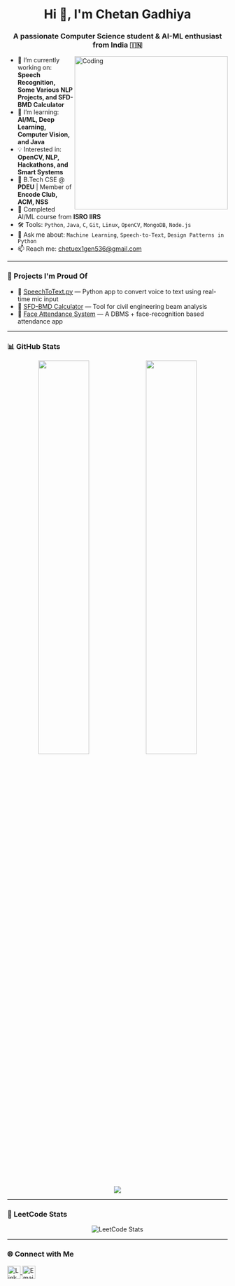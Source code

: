 <h1 align="center">Hi 👋, I'm Chetan Gadhiya</h1>
<h3 align="center">A passionate Computer Science student & AI-ML enthusiast from India 🇮🇳</h3>

<img align="right" alt="Coding" width="350" src="https://cdn.dribbble.com/users/1162077/screenshots/3848914/programmer.gif">

- 🔭 I’m currently working on: **Speech Recognition, Some Various NLP Projects, and SFD-BMD Calculator**
- 🌱 I’m learning: **AI/ML, Deep Learning, Computer Vision, and Java**
- 💡 Interested in: **OpenCV, NLP, Hackathons, and Smart Systems**
- 🏫 B.Tech CSE @ **PDEU** | Member of **Encode Club, ACM, NSS**
- 🧠 Completed AI/ML course from **ISRO IIRS**
- 🛠 Tools: `Python`, `Java`, `C`, `Git`, `Linux`, `OpenCV`, `MongoDB`, `Node.js`
- 💬 Ask me about: `Machine Learning`, `Speech-to-Text`, `Design Patterns in Python`
- 📫 Reach me: [chetuex1gen536@gmail.com](mailto:chetuex1gen536@gmail.com)

---

### 🧰 Projects I'm Proud Of

- 🎤 [SpeechToText.py](https://github.com/chetangadhiya5062/SpeechToText.py) — Python app to convert voice to text using real-time mic input  
- 🧮 [SFD-BMD Calculator](https://github.com/chetangadhiya5062/SFD-BMD-Calculator) — Tool for civil engineering beam analysis  
- 📸 [Face Attendance System](https://github.com/chetangadhiya5062/Fork_dbms_project_face_attendance) — A DBMS + face-recognition based attendance app

---

### 📊 GitHub Stats

<p align="center">
  <img width="48%" src="https://github-readme-stats.vercel.app/api?username=chetangadhiya5062&show_icons=true&theme=radical" />
  <img width="48%" src="https://github-readme-streak-stats.herokuapp.com?user=chetangadhiya5062&theme=radical" />
</p>
<p align="center">
  <img src="https://github-readme-stats.vercel.app/api/top-langs/?username=chetangadhiya5062&layout=compact&theme=radical" />
</p>

---

### 🧠 LeetCode Stats


<p align="center">
  <img src="https://leetcard.jacoblin.cool/chetangadhiya4939" alt="LeetCode Stats" />
</p>


---

### 🌐 Connect with Me

<p align="left">
  <a href="www.linkedin.com/in/chetan-gadhiya-4923a6284" target="_blank">
    <img align="center" src="https://cdn-icons-png.flaticon.com/512/174/174857.png" alt="LinkedIn" height="30" width="30" />
  </a>
  <a href="mailto:chetan.certi.001@gmail.com" target="_blank">
    <img align="center" src="https://cdn-icons-png.flaticon.com/512/732/732200.png" alt="Email" height="30" width="30" />
  </a>
</p>


